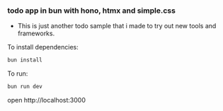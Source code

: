 ### todo app in bun with hono, htmx and simple.css

- This is just another todo sample that i made to try out new tools and frameworks.

To install dependencies:
```sh
bun install
```

To run:
```sh
bun run dev
```

open http://localhost:3000
